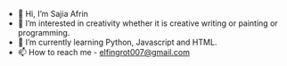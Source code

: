 - 👋 Hi, I’m Sajia Afrin
- 👀 I’m interested in creativity whether it is creative writing or painting or programming.
- 🌱 I’m currently learning Python, Javascript and HTML.
- 📫 How to reach me - elfingrot007@gmail.com

<!---
Sajia007/Sajia007 is a ✨ special ✨ repository because its `README.md` (this file) appears on your GitHub profile.
You can click the Preview link to take a look at your changes.
--->

